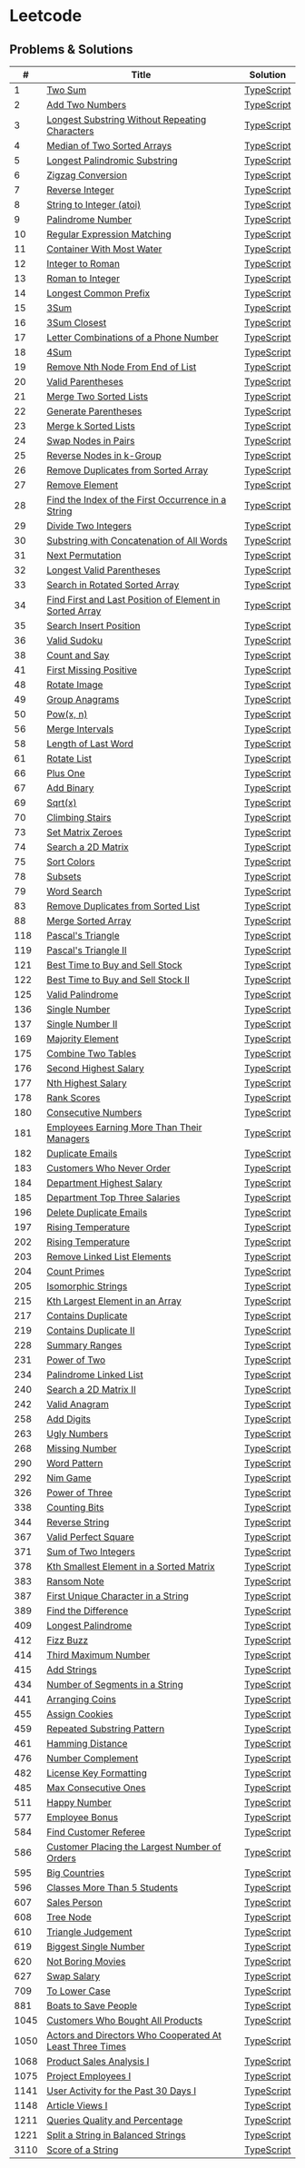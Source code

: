 # Leetcode

## Problems & Solutions

| # | Title | Solution |
|---| ----- | -------- |
| 1 | [Two Sum](https://leetcode.com/problems/two-sum/) | [TypeScript](https://github.com/AdrianNavarroGabino/leetcode/blob/main/0001-twoSum.ts) |
| 2 | [Add Two Numbers](https://leetcode.com/problems/add-two-numbers/) | [TypeScript](https://github.com/AdrianNavarroGabino/leetcode/blob/main/0002-addTwoNumbers.ts) |
| 3 | [Longest Substring Without Repeating Characters](https://leetcode.com/problems/longest-substring-without-repeating-characters/) | [TypeScript](https://github.com/AdrianNavarroGabino/leetcode/blob/main/0003-longestSubstringWithoutRepeatingCharacters.ts) |
| 4 | [Median of Two Sorted Arrays](https://leetcode.com/problems/median-of-two-sorted-arrays/) | [TypeScript](https://github.com/AdrianNavarroGabino/leetcode/blob/main/0004-medianOfTwoSortedArrays.ts) |
| 5 | [Longest Palindromic Substring](https://leetcode.com/problems/longest-palindromic-substring/) | [TypeScript](https://github.com/AdrianNavarroGabino/leetcode/blob/main/0005-longestPalindromicSubstring.ts) |
| 6 | [Zigzag Conversion](https://leetcode.com/problems/zigzag-conversion/) | [TypeScript](https://github.com/AdrianNavarroGabino/leetcode/blob/main/0006-zigzagConversion.ts) |
| 7 | [Reverse Integer](https://leetcode.com/problems/reverse-integer/) | [TypeScript](https://github.com/AdrianNavarroGabino/leetcode/blob/main/0007-reverseInteger.ts) |
| 8 | [String to Integer (atoi)](https://leetcode.com/problems/string-to-integer-atoi/) | [TypeScript](https://github.com/AdrianNavarroGabino/leetcode/blob/main/0008-stringToTnteger.ts) |
| 9 | [Palindrome Number](https://leetcode.com/problems/palindrome-number/) | [TypeScript](https://github.com/AdrianNavarroGabino/leetcode/blob/main/0009-palindromeNumber.ts) |
| 10 | [Regular Expression Matching](https://leetcode.com/problems/regular-expression-matching/) | [TypeScript](https://github.com/AdrianNavarroGabino/leetcode/blob/main/0010-regularExpressionMatching.ts) |
| 11 | [Container With Most Water](https://leetcode.com/problems/container-with-most-water/) | [TypeScript](https://github.com/AdrianNavarroGabino/leetcode/blob/main/0011-containerWithMostWater.ts) |
| 12 | [Integer to Roman](https://leetcode.com/problems/integer-to-roman/) | [TypeScript](https://github.com/AdrianNavarroGabino/leetcode/blob/main/0012-integerToRoman.ts) |
| 13 | [Roman to Integer](https://leetcode.com/problems/roman-to-integer/) | [TypeScript](https://github.com/AdrianNavarroGabino/leetcode/blob/main/0013-romanToInteger.ts) |
| 14 | [Longest Common Prefix](https://leetcode.com/problems/longest-common-prefix/) | [TypeScript](https://github.com/AdrianNavarroGabino/leetcode/blob/main/0014-longestCommonPrefix.ts) |
| 15 | [3Sum](https://leetcode.com/problems/3sum/) | [TypeScript](https://github.com/AdrianNavarroGabino/leetcode/blob/main/0015-3sum.ts) |
| 16 | [3Sum Closest](https://leetcode.com/problems/3sum-closest/) | [TypeScript](https://github.com/AdrianNavarroGabino/leetcode/blob/main/0016-3sumClosest.ts) |
| 17 | [Letter Combinations of a Phone Number](https://leetcode.com/problems/letter-combinations-of-a-phone-number/) | [TypeScript](https://github.com/AdrianNavarroGabino/leetcode/blob/main/0017-letterCombinationsOfAPhoneNumber.ts) |
| 18 | [4Sum](https://leetcode.com/problems/4sum/) | [TypeScript](https://github.com/AdrianNavarroGabino/leetcode/blob/main/0018-4sum.ts) |
| 19 | [Remove Nth Node From End of List](https://leetcode.com/problems/remove-nth-node-from-end-of-list/) | [TypeScript](https://github.com/AdrianNavarroGabino/leetcode/blob/main/0019-removeNthNodeFromEndOfList.ts) |
| 20 | [Valid Parentheses](https://leetcode.com/problems/valid-parentheses/) | [TypeScript](https://github.com/AdrianNavarroGabino/leetcode/blob/main/0020-validParentheses.ts) |
| 21 | [Merge Two Sorted Lists](https://leetcode.com/problems/merge-two-sorted-lists/) | [TypeScript](https://github.com/AdrianNavarroGabino/leetcode/blob/main/0021-mergeTwoSortedLists.ts) |
| 22 | [Generate Parentheses](https://leetcode.com/problems/generate-parentheses/) | [TypeScript](https://github.com/AdrianNavarroGabino/leetcode/blob/main/0022-generateParentheses.ts) |
| 23 | [Merge k Sorted Lists](https://leetcode.com/problems/merge-k-sorted-lists/) | [TypeScript](https://github.com/AdrianNavarroGabino/leetcode/blob/main/0023-mergeKSortedLists.ts) |
| 24 | [Swap Nodes in Pairs](https://leetcode.com/problems/swap-nodes-in-pairs/) | [TypeScript](https://github.com/AdrianNavarroGabino/leetcode/blob/main/0024-swapNodesInPairs.ts) |
| 25 | [Reverse Nodes in k-Group](https://leetcode.com/problems/reverse-nodes-in-k-group/) | [TypeScript](https://github.com/AdrianNavarroGabino/leetcode/blob/main/0025-reverseNodesInKGroup.ts) |
| 26 | [Remove Duplicates from Sorted Array](https://leetcode.com/problems/remove-duplicates-from-sorted-array/) | [TypeScript](https://github.com/AdrianNavarroGabino/leetcode/blob/main/0026-removeDuplicatesFromSortedArray.ts) |
| 27 | [Remove Element](https://leetcode.com/problems/remove-element/) | [TypeScript](https://github.com/AdrianNavarroGabino/leetcode/blob/main/0027-removeElement.ts) |
| 28 | [Find the Index of the First Occurrence in a String](https://leetcode.com/problems/find-the-index-of-the-first-occurrence-in-a-string/) | [TypeScript](https://github.com/AdrianNavarroGabino/leetcode/blob/main/0028-findTheIndexOfTheFirstOccurrenceInAString.ts) |
| 29 | [Divide Two Integers](https://leetcode.com/problems/divide-two-integers/) | [TypeScript](https://github.com/AdrianNavarroGabino/leetcode/blob/main/0029-divideTwoIntegers.ts) |
| 30 | [Substring with Concatenation of All Words](https://leetcode.com/problems/substring-with-concatenation-of-all-words/) | [TypeScript](https://github.com/AdrianNavarroGabino/leetcode/blob/main/0030-substringWithConcatenationOfAllWords.ts) |
| 31 | [Next Permutation](https://leetcode.com/problems/next-permutation/) | [TypeScript](https://github.com/AdrianNavarroGabino/leetcode/blob/main/0031-nextPermutation.ts) |
| 32 | [Longest Valid Parentheses](https://leetcode.com/problems/longest-valid-parentheses/) | [TypeScript](https://github.com/AdrianNavarroGabino/leetcode/blob/main/0032-longestValidParentheses.ts) |
| 33 | [Search in Rotated Sorted Array](https://leetcode.com/problems/search-in-rotated-sorted-array/) | [TypeScript](https://github.com/AdrianNavarroGabino/leetcode/blob/main/0033-searchInRotatedSortedArray.ts) |
| 34 | [Find First and Last Position of Element in Sorted Array](https://leetcode.com/problems/find-first-and-last-position-of-element-in-sorted-array/) | [TypeScript](https://github.com/AdrianNavarroGabino/leetcode/blob/main/0034-findFirstAndLastPositionOfElementInSortedArray.ts) |
| 35 | [Search Insert Position](https://leetcode.com/problems/search-insert-position/) | [TypeScript](https://github.com/AdrianNavarroGabino/leetcode/blob/main/0035-searchInsertPosition.ts) |
| 36 | [Valid Sudoku](https://leetcode.com/problems/valid-sudoku/) | [TypeScript](https://github.com/AdrianNavarroGabino/leetcode/blob/main/0036-validSudoku.ts) |
| 38 | [Count and Say](https://leetcode.com/problems/count-and-say/) | [TypeScript](https://github.com/AdrianNavarroGabino/leetcode/blob/main/0038-countAndSay.ts) |
| 41 | [First Missing Positive](https://leetcode.com/problems/first-missing-positive/) | [TypeScript](https://github.com/AdrianNavarroGabino/leetcode/blob/main/0041-firstMissingPositive.ts) |
| 48 | [Rotate Image](https://leetcode.com/problems/rotate-image/) | [TypeScript](https://github.com/AdrianNavarroGabino/leetcode/blob/main/0048-rotateImage.ts) |
| 49 | [Group Anagrams](https://leetcode.com/problems/group-anagrams/) | [TypeScript](https://github.com/AdrianNavarroGabino/leetcode/blob/main/0049-groupAnagrams.ts) |
| 50 | [Pow(x, n)](https://leetcode.com/problems/powx-n/) | [TypeScript](https://github.com/AdrianNavarroGabino/leetcode/blob/main/0050-powxN.ts) |
| 56 | [Merge Intervals](https://leetcode.com/problems/merge-intervals/) | [TypeScript](https://github.com/AdrianNavarroGabino/leetcode/blob/main/0056-mergeIntervals.ts) |
| 58 | [Length of Last Word](https://leetcode.com/problems/length-of-last-word/) | [TypeScript](https://github.com/AdrianNavarroGabino/leetcode/blob/main/0058-lengthOfLastWord.ts) |
| 61 | [Rotate List](https://leetcode.com/problems/rotate-list/) | [TypeScript](https://github.com/AdrianNavarroGabino/leetcode/blob/main/0061-rotateList.ts) |
| 66 | [Plus One](https://leetcode.com/problems/plus-one/) | [TypeScript](https://github.com/AdrianNavarroGabino/leetcode/blob/main/0066-plusOne.ts) |
| 67 | [Add Binary](https://leetcode.com/problems/add-binary/) | [TypeScript](https://github.com/AdrianNavarroGabino/leetcode/blob/main/0067-addBinary.ts) |
| 69 | [Sqrt(x)](https://leetcode.com/problems/sqrtx/) | [TypeScript](https://github.com/AdrianNavarroGabino/leetcode/blob/main/0069-sqrtx.ts) |
| 70 | [Climbing Stairs](https://leetcode.com/problems/climbing-stairs/) | [TypeScript](https://github.com/AdrianNavarroGabino/leetcode/blob/main/0070-climbingStairs.ts) |
| 73 | [Set Matrix Zeroes](https://leetcode.com/problems/set-matrix-zeroes/) | [TypeScript](https://github.com/AdrianNavarroGabino/leetcode/blob/main/0073-setMatrixZeroes.ts) |
| 74 | [Search a 2D Matrix](https://leetcode.com/problems/search-a-2d-matrix/) | [TypeScript](https://github.com/AdrianNavarroGabino/leetcode/blob/main/0074-searchA2dMatrix.ts) |
| 75 | [Sort Colors](https://leetcode.com/problems/sort-colors/) | [TypeScript](https://github.com/AdrianNavarroGabino/leetcode/blob/main/0075-sortColors.ts) |
| 78 | [Subsets](https://leetcode.com/problems/subsets/) | [TypeScript](https://github.com/AdrianNavarroGabino/leetcode/blob/main/0078-subsets.ts) |
| 79 | [Word Search](https://leetcode.com/problems/word-search/) | [TypeScript](https://github.com/AdrianNavarroGabino/leetcode/blob/main/0079-wordSearch.ts) |
| 83 | [Remove Duplicates from Sorted List](https://leetcode.com/problems/remove-duplicates-from-sorted-list/) | [TypeScript](https://github.com/AdrianNavarroGabino/leetcode/blob/main/0083-removeDuplicatesFromSortedList.ts) |
| 88 | [Merge Sorted Array](https://leetcode.com/problems/merge-sorted-array/) | [TypeScript](https://github.com/AdrianNavarroGabino/leetcode/blob/main/0088-mergeSortedArray.ts) |
| 118 | [Pascal's Triangle](https://leetcode.com/problems/pascals-triangle/) | [TypeScript](https://github.com/AdrianNavarroGabino/leetcode/blob/main/0118-pascalsTriangle.ts) |
| 119 | [Pascal's Triangle II](https://leetcode.com/problems/pascals-triangle-ii/) | [TypeScript](https://github.com/AdrianNavarroGabino/leetcode/blob/main/0119-pascalsTriangleII.ts) |
| 121 | [Best Time to Buy and Sell Stock](https://leetcode.com/problems/best-time-to-buy-and-sell-stock/) | [TypeScript](https://github.com/AdrianNavarroGabino/leetcode/blob/main/0121-bestTimeToBuyAndSellStock.ts) |
| 122 | [Best Time to Buy and Sell Stock II](https://leetcode.com/problems/best-time-to-buy-and-sell-stock-ii/) | [TypeScript](https://github.com/AdrianNavarroGabino/leetcode/blob/main/0122-bestTimeToBuyAndSellStockII.ts) |
| 125 | [Valid Palindrome](https://leetcode.com/problems/valid-palindrome/) | [TypeScript](https://github.com/AdrianNavarroGabino/leetcode/blob/main/0125-validPalindrome.ts) |
| 136 | [Single Number](https://leetcode.com/problems/single-number/) | [TypeScript](https://github.com/AdrianNavarroGabino/leetcode/blob/main/0136-singleNumber.ts) |
| 137 | [Single Number II](https://leetcode.com/problems/single-number-ii/) | [TypeScript](https://github.com/AdrianNavarroGabino/leetcode/blob/main/0137-singleNumberII.ts) |
| 169 | [Majority Element](https://leetcode.com/problems/majority-element/) | [TypeScript](https://github.com/AdrianNavarroGabino/leetcode/blob/main/0169-majorityElement.ts) |
| 175 | [Combine Two Tables](https://leetcode.com/problems/combine-two-tables/) | [TypeScript](https://github.com/AdrianNavarroGabino/leetcode/blob/main/0175-combineTwoTables.sql) |
| 176 | [Second Highest Salary](https://leetcode.com/problems/second-highest-salary/) | [TypeScript](https://github.com/AdrianNavarroGabino/leetcode/blob/main/0176-secondHighestSalary.sql) |
| 177 | [Nth Highest Salary](https://leetcode.com/problems/nth-highest-salary/) | [TypeScript](https://github.com/AdrianNavarroGabino/leetcode/blob/main/0177-nthHighestSalary.sql) |
| 178 | [Rank Scores](https://leetcode.com/problems/rank-scores/) | [TypeScript](https://github.com/AdrianNavarroGabino/leetcode/blob/main/0178-rankScores.sql) |
| 180 | [Consecutive Numbers](https://leetcode.com/problems/consecutive-numbers/) | [TypeScript](https://github.com/AdrianNavarroGabino/leetcode/blob/main/0180-consecutiveNumbers.sql) |
| 181 | [Employees Earning More Than Their Managers](https://leetcode.com/problems/employees-earning-more-than-their-managers/) | [TypeScript](https://github.com/AdrianNavarroGabino/leetcode/blob/main/0181-employeesEarningMoreThanTheirManagers.sql) |
| 182 | [Duplicate Emails](https://leetcode.com/problems/duplicate-emails/) | [TypeScript](https://github.com/AdrianNavarroGabino/leetcode/blob/main/0182-duplicateEmails.sql) |
| 183 | [Customers Who Never Order](https://leetcode.com/problems/customers-who-never-order/) | [TypeScript](https://github.com/AdrianNavarroGabino/leetcode/blob/main/0183-customersWhoNeverOrder.sql) |
| 184 | [Department Highest Salary](https://leetcode.com/problems/department-highest-salary/) | [TypeScript](https://github.com/AdrianNavarroGabino/leetcode/blob/main/0184-departmentHighestSalary.sql) |
| 185 | [Department Top Three Salaries](https://leetcode.com/problems/department-top-three-salaries/) | [TypeScript](https://github.com/AdrianNavarroGabino/leetcode/blob/main/0185-departmentTopThreeSalaries.sql) |
| 196 | [Delete Duplicate Emails](https://leetcode.com/problems/delete-duplicate-emails/) | [TypeScript](https://github.com/AdrianNavarroGabino/leetcode/blob/main/0196-deleteDuplicateEmails.sql) |
| 197 | [Rising Temperature](https://leetcode.com/problems/rising-temperature/) | [TypeScript](https://github.com/AdrianNavarroGabino/leetcode/blob/main/0197-risingTemperature.sql) |
| 202 | [Rising Temperature](https://leetcode.com/problems/happy-number/) | [TypeScript](https://github.com/AdrianNavarroGabino/leetcode/blob/main/0202-happyNumber.ts) |
| 203 | [Remove Linked List Elements](https://leetcode.com/problems/remove-linked-list-elements/) | [TypeScript](https://github.com/AdrianNavarroGabino/leetcode/blob/main/0203-removeLinkedListElements.ts) |
| 204 | [Count Primes](https://leetcode.com/problems/count-primes/) | [TypeScript](https://github.com/AdrianNavarroGabino/leetcode/blob/main/0204-countPrimes.ts) |
| 205 | [Isomorphic Strings](https://leetcode.com/problems/isomorphic-strings/) | [TypeScript](https://github.com/AdrianNavarroGabino/leetcode/blob/main/0205-isomorphicStrings.ts) |
| 215 | [Kth Largest Element in an Array](https://leetcode.com/problems/kth-largest-element-in-an-array/) | [TypeScript](https://github.com/AdrianNavarroGabino/leetcode/blob/main/0215-kthLargestElementInAnArray.ts) |
| 217 | [Contains Duplicate](https://leetcode.com/problems/contains-duplicate/) | [TypeScript](https://github.com/AdrianNavarroGabino/leetcode/blob/main/0217-containsDuplicate.ts) |
| 219 | [Contains Duplicate II](https://leetcode.com/problems/contains-duplicate-ii/) | [TypeScript](https://github.com/AdrianNavarroGabino/leetcode/blob/main/0219-containsDuplicateII.ts) |
| 228 | [Summary Ranges](https://leetcode.com/problems/summary-ranges/) | [TypeScript](https://github.com/AdrianNavarroGabino/leetcode/blob/main/0228-summaryRanges.ts) |
| 231 | [Power of Two](https://leetcode.com/problems/power-of-two/) | [TypeScript](https://github.com/AdrianNavarroGabino/leetcode/blob/main/0231-powerOfTwo.ts) |
| 234 | [Palindrome Linked List](https://leetcode.com/problems/palindrome-linked-list/) | [TypeScript](https://github.com/AdrianNavarroGabino/leetcode/blob/main/0234-palindromeLinkedList.ts) |
| 240 | [Search a 2D Matrix II](https://leetcode.com/problems/search-a-2d-matrix-ii/) | [TypeScript](https://github.com/AdrianNavarroGabino/leetcode/blob/main/0240-searchA2dMatrixII.ts) |
| 242 | [Valid Anagram](https://leetcode.com/problems/valid-anagram/) | [TypeScript](https://github.com/AdrianNavarroGabino/leetcode/blob/main/0242-validAnagram.ts) |
| 258 | [Add Digits](https://leetcode.com/problems/add-digits/) | [TypeScript](https://github.com/AdrianNavarroGabino/leetcode/blob/main/0258-addDigits.ts) |
| 263 | [Ugly Numbers](https://leetcode.com/problems/ugly-numbers/) | [TypeScript](https://github.com/AdrianNavarroGabino/leetcode/blob/main/0263-uglyNumber.ts) |
| 268 | [Missing Number](https://leetcode.com/problems/missing-number/) | [TypeScript](https://github.com/AdrianNavarroGabino/leetcode/blob/main/0268-missingNumber.ts) |
| 290 | [Word Pattern](https://leetcode.com/problems/word-pattern/) | [TypeScript](https://github.com/AdrianNavarroGabino/leetcode/blob/main/0290-wordPattern.ts) |
| 292 | [Nim Game](https://leetcode.com/problems/nim-game/) | [TypeScript](https://github.com/AdrianNavarroGabino/leetcode/blob/main/0292-nimGame.ts) |
| 326 | [Power of Three](https://leetcode.com/problems/power-of-three/) | [TypeScript](https://github.com/AdrianNavarroGabino/leetcode/blob/main/0326-powerOfThree.ts) |
| 338 | [Counting Bits](https://leetcode.com/problems/counting-bits/) | [TypeScript](https://github.com/AdrianNavarroGabino/leetcode/blob/main/0338-countingBits.ts) |
| 344 | [Reverse String](https://leetcode.com/problems/reverse-string/) | [TypeScript](https://github.com/AdrianNavarroGabino/leetcode/blob/main/0344-reverseString.ts) |
| 367 | [Valid Perfect Square](https://leetcode.com/problems/valid-perfect-square/) | [TypeScript](https://github.com/AdrianNavarroGabino/leetcode/blob/main/0367-validPerfectSquare.ts) |
| 371 | [Sum of Two Integers](https://leetcode.com/problems/sum-of-two-integers/) | [TypeScript](https://github.com/AdrianNavarroGabino/leetcode/blob/main/0371-sumOfTwoIntegers.ts) |
| 378 | [Kth Smallest Element in a Sorted Matrix](https://leetcode.com/problems/kth-smallest-element-in-a-sorted-matrix/) | [TypeScript](https://github.com/AdrianNavarroGabino/leetcode/blob/main/0378-kthSmallestElementInASortedMatrix.ts) |
| 383 | [Ransom Note](https://leetcode.com/problems/ransom-note/) | [TypeScript](https://github.com/AdrianNavarroGabino/leetcode/blob/main/0383-ransomNote.ts) |
| 387 | [First Unique Character in a String](https://leetcode.com/problems/first-unique-character-in-a-string/) | [TypeScript](https://github.com/AdrianNavarroGabino/leetcode/blob/main/0387-firstUniqueCharacterInAString.ts) |
| 389 | [Find the Difference](https://leetcode.com/problems/find-the-difference/) | [TypeScript](https://github.com/AdrianNavarroGabino/leetcode/blob/main/0389-findTheDifference.ts) |
| 409 | [Longest Palindrome](https://leetcode.com/problems/longest-palindrome/) | [TypeScript](https://github.com/AdrianNavarroGabino/leetcode/blob/main/0409-longestPalindrome.ts) |
| 412 | [Fizz Buzz](https://leetcode.com/problems/fizz-buzz/) | [TypeScript](https://github.com/AdrianNavarroGabino/leetcode/blob/main/0412-fizzBuzz.ts) |
| 414 | [Third Maximum Number](https://leetcode.com/problems/third-maximum-number/) | [TypeScript](https://github.com/AdrianNavarroGabino/leetcode/blob/main/0414-thirdMaximumNumber.ts) |
| 415 | [Add Strings](https://leetcode.com/problems/add-strings/) | [TypeScript](https://github.com/AdrianNavarroGabino/leetcode/blob/main/0415-addStrings.ts) |
| 434 | [Number of Segments in a String](https://leetcode.com/problems/number-of-segments-in-a-string/) | [TypeScript](https://github.com/AdrianNavarroGabino/leetcode/blob/main/0434-numberOfSegmentsInAString.ts) |
| 441 | [Arranging Coins](https://leetcode.com/problems/arranging-coins/) | [TypeScript](https://github.com/AdrianNavarroGabino/leetcode/blob/main/0441-arrangingCoins.ts) |
| 455 | [Assign Cookies](https://leetcode.com/problems/assign-cookies/) | [TypeScript](https://github.com/AdrianNavarroGabino/leetcode/blob/main/0455-assignCookies.ts) |
| 459 | [Repeated Substring Pattern](https://leetcode.com/problems/repeated-substring-pattern/) | [TypeScript](https://github.com/AdrianNavarroGabino/leetcode/blob/main/0459-repeatedSubstringPattern.ts) |
| 461 | [Hamming Distance](https://leetcode.com/problems/hamming-distance/) | [TypeScript](https://github.com/AdrianNavarroGabino/leetcode/blob/main/0461-hammingDistance.ts) |
| 476 | [Number Complement](https://leetcode.com/problems/number-complement/) | [TypeScript](https://github.com/AdrianNavarroGabino/leetcode/blob/main/0476-numberComplement.ts) |
| 482 | [License Key Formatting](https://leetcode.com/problems/license-key-formatting/) | [TypeScript](https://github.com/AdrianNavarroGabino/leetcode/blob/main/0482-licenseKeyFormatting.ts) |
| 485 | [Max Consecutive Ones](https://leetcode.com/problems/max-consecutive-ones/) | [TypeScript](https://github.com/AdrianNavarroGabino/leetcode/blob/main/0485-maxConsecutiveOnes.ts) |
| 511 | [Happy Number](https://leetcode.com/problems/game-play-analysis-i/) | [TypeScript](https://github.com/AdrianNavarroGabino/leetcode/blob/main/0511-gamePlayAnalysisI.sql) |
| 577 | [Employee Bonus](https://leetcode.com/problems/employee-bonus/) | [TypeScript](https://github.com/AdrianNavarroGabino/leetcode/blob/main/0577-employeeBonus.sql) |
| 584 | [Find Customer Referee](https://leetcode.com/problems/find-customer-referee/) | [TypeScript](https://github.com/AdrianNavarroGabino/leetcode/blob/main/0584-findCustomerReferee.sql) |
| 586 | [Customer Placing the Largest Number of Orders](https://leetcode.com/problems/customer-placing-the-largest-number-of-orders/) | [TypeScript](https://github.com/AdrianNavarroGabino/leetcode/blob/main/0586-customerPlacingTheLargestNumberOfOrders.sql) |
| 595 | [Big Countries](https://leetcode.com/problems/big-countries/) | [TypeScript](https://github.com/AdrianNavarroGabino/leetcode/blob/main/0595-bigCountries.sql) |
| 596 | [Classes More Than 5 Students](https://leetcode.com/problems/classes-more-than-5-students/) | [TypeScript](https://github.com/AdrianNavarroGabino/leetcode/blob/main/0596-classesMoreThan5Students.sql) |
| 607 | [Sales Person](https://leetcode.com/problems/sales-person/) | [TypeScript](https://github.com/AdrianNavarroGabino/leetcode/blob/main/0607-salesPerson.sql) |
| 608 | [Tree Node](https://leetcode.com/problems/tree-node/) | [TypeScript](https://github.com/AdrianNavarroGabino/leetcode/blob/main/0608-treeNode.sql) |
| 610 | [Triangle Judgement](https://leetcode.com/problems/triangle-judgement/) | [TypeScript](https://github.com/AdrianNavarroGabino/leetcode/blob/main/0610-triangleJudgement.sql) |
| 619 | [Biggest Single Number](https://leetcode.com/problems/biggest-single-number/) | [TypeScript](https://github.com/AdrianNavarroGabino/leetcode/blob/main/0619-biggestSingleNumber.sql) |
| 620 | [Not Boring Movies](https://leetcode.com/problems/not-boring-movies/) | [TypeScript](https://github.com/AdrianNavarroGabino/leetcode/blob/main/0620-notBoringMovies.sql) |
| 627 | [Swap Salary](https://leetcode.com/problems/swap-salary/) | [TypeScript](https://github.com/AdrianNavarroGabino/leetcode/blob/main/0627-swapSalary.sql) |
| 709 | [To Lower Case](https://leetcode.com/problems/to-lower-case/) | [TypeScript](https://github.com/AdrianNavarroGabino/leetcode/blob/main/0709-toLowerCase.ts) |
| 881 | [Boats to Save People](https://leetcode.com/problems/boats-to-save-people/) | [TypeScript](https://github.com/AdrianNavarroGabino/leetcode/blob/main/0881-boatsToSavePeople.ts) |
| 1045 | [Customers Who Bought All Products](https://leetcode.com/problems/customers-who-bought-all-products/) | [TypeScript](https://github.com/AdrianNavarroGabino/leetcode/blob/main/1045-customersWhoBoughtAllProducts.sql) |
| 1050 | [Actors and Directors Who Cooperated At Least Three Times](https://leetcode.com/problems/actors-and-directors-who-cooperated-at-least-three-times/) | [TypeScript](https://github.com/AdrianNavarroGabino/leetcode/blob/main/1050-actorsAndDirectorsWhoCooperatedAtLeastThreeTimes.sql) |
| 1068 | [Product Sales Analysis I](https://leetcode.com/problems/product-sales-analysis-i/) | [TypeScript](https://github.com/AdrianNavarroGabino/leetcode/blob/main/1068-productSalesAnalysisI.sql) |
| 1075 | [Project Employees I](https://leetcode.com/problems/project-employees-i/) | [TypeScript](https://github.com/AdrianNavarroGabino/leetcode/blob/main/1075-projectEmployeesI.sql) |
| 1141 | [User Activity for the Past 30 Days I](https://leetcode.com/problems/user-activity-for-the-past-30-days-i/) | [TypeScript](https://github.com/AdrianNavarroGabino/leetcode/blob/main/1141-userActivityForThePast30DaysI.sql) |
| 1148 | [Article Views I](https://leetcode.com/problems/article-views-i/) | [TypeScript](https://github.com/AdrianNavarroGabino/leetcode/blob/main/1148-articleViewsI.sql) |
| 1211 | [Queries Quality and Percentage](https://leetcode.com/problems/queries-quality-and-percentage/) | [TypeScript](https://github.com/AdrianNavarroGabino/leetcode/blob/main/1211-queriesQualityAndPercentage.sql) |
| 1221 | [Split a String in Balanced Strings](https://leetcode.com/problems/split-a-string-in-balanced-strings/) | [TypeScript](https://github.com/AdrianNavarroGabino/leetcode/blob/main/1221-splitAStringInBalancedStrings.ts) |
| 3110 | [Score of a String](https://leetcode.com/problems/score-of-a-string/) | [TypeScript](https://github.com/AdrianNavarroGabino/leetcode/blob/main/3110-scoreOfAString.ts) |